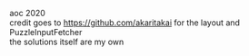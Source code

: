 aoc 2020 <br>
credit goes to https://github.com/akaritakai for the layout and PuzzleInputFetcher <br>
the solutions itself are my own